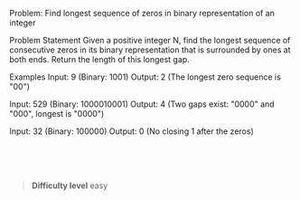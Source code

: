 Problem: Find longest sequence of zeros in binary representation of an integer

Problem Statement
Given a positive integer N, find the longest sequence of consecutive zeros in its binary representation that is surrounded by ones at both ends. Return the length of this longest gap.

Examples
Input: 9 (Binary: 1001)
Output: 2 (The longest zero sequence is "00")

Input: 529 (Binary: 1000010001)
Output: 4 (Two gaps exist: "0000" and "000", longest is "0000")

Input: 32 (Binary: 100000)
Output: 0 (No closing 1 after the zeros)


<br><br><br>

> **Difficulty level**
> easy
